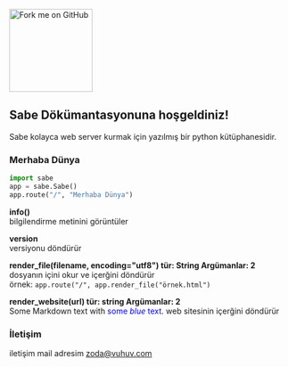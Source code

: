 <a href="https://github.com/you"><img loading="lazy" width="149" height="149" src="https://github.blog/wp-content/uploads/2008/12/forkme_left_red_aa0000.png?resize=149%2C149" class="attachment-full size-full" alt="Fork me on GitHub" data-recalc-dims="1"></a>
## Sabe Dökümantasyonuna hoşgeldiniz!

Sabe kolayca web server kurmak için yazılmış bir python kütüphanesidir.


### Merhaba Dünya

```py
import sabe
app = sabe.Sabe()
app.route("/", "Merhaba Dünya")
```
**info()**<br>
bilgilendirme metinini görüntüler<br>

**version**<br>
versiyonu döndürür<br>


**render_file(filename, encoding="utf8") tür: String Argümanlar: 2**<br>
dosyanın içini okur ve içerğini döndürür<br>
örnek: `app.route("/", app.render_file("örnek.html")`
<br>

**render_website(url) tür: string Argümanlar: 2**<br>
Some Markdown text with <span style="color:blue">some *blue* text</span>.
web sitesinin içerğini döndürür<br>
### İletişim

iletişim mail adresim <a href="mailto:zoda@vuhuv.com">zoda@vuhuv.com</a>
